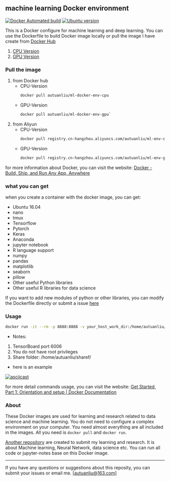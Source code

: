## machine learning Docker environment

[![Docker Automated build](https://img.shields.io/docker/automated/jrottenberg/ffmpeg.svg?style=plastic)](https://hub.docker.com/u/autuanliu/)
[![Ubuntu version](https://img.shields.io/badge/Ubuntu-16.04-green.svg?style=plastic)]()

This is a Docker configure for machine learning and deep learning. You can use the Dockerfile to build Docker image locally or 
pull the image I have create from [Docker Hub](https://hub.docker.com/r/autuanliu/)

1. [CPU Version](https://hub.docker.com/r/autuanliu/ml-docker-env-cpu/)
2. [GPU Version](https://hub.docker.com/r/autuanliu/ml-docker-env-gpu/)

### Pull the image

1. from Docker hub
    * CPU-Version
        ```bash
        docker pull autuanliu/ml-docker-env-cpu
        ```
    * GPU-Version
        ```bash
        docker pull autuanliu/ml-docker-env-gpu`
        ```
2. from Aliyun
    * CPU-Version
        ```bash
        docker pull registry.cn-hangzhou.aliyuncs.com/autuanliu/ml-env-cpu`
        ```
    * GPU-Version
        ```bash
        docker pull registry.cn-hangzhou.aliyuncs.com/autuanliu/ml-env-gpu`
        ```
for more information about Docker, you can visit the website: [Docker - Build, Ship, and Run Any App, Anywhere](https://www.docker.com/)

### what you can get

when you create a container with the docker image, you can get:

* Ubuntu 16.04
* nano
* tmux
* Tensorflow 
* Pytorch
* Keras
* Anaconda
* jupyter notebook
* R language support
* numpy
* pandas
* matplotlib
* seaborn
* pillow
* Other useful Python libraries
* Other useful R libraries for data science

If you want to add new modules of python or other libraries, you can modify the Dockerfile 
directly or submit a issue [here](https://github.com/AutuanLiu/ML-Docker-Env/issues)

### Usage

```bash
docker run -it --rm -p 8888:8888 -v your_host_work_dir:/home/autuanliu/sharef registry_name/image_name:tag
```

* Notes: 
1. TensorBoard port 6006 
2. You do not have root privileges
3. Share folder: /home/autuanliu/sharef/

* here is an example 

[![asciicast](https://asciinema.org/a/koioQuPhCpyUKQcvdgQ3dlVjC.png)](http://bit.ly/usage-demo)

for more detail commands usage, you can visit the website: [Get Started, Part 1: Orientation and setup | Docker Documentation](https://docs.docker.com/get-started/)

### About

These Docker images are used for learning and research related to data science and machine learning. You do not need to configure a complex environment on your computer. You need almost everything are all included in the images. All you need is `docker pull` and `docker run`.

[Another repository](http://bit.ly/2jOp8uh) are created to submit my learning and research. It is about Machine learning, Neural Network, data science etc. You can run all code or jupyter-notes base on this Docker image.

----

If you have any questions or suggestions about this reposity, you can submit your issues or email me. [autuanliu@163.com]
